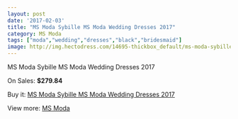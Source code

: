 ```yaml
---
layout: post
date: '2017-02-03'
title: "MS Moda Sybille MS Moda Wedding Dresses 2017"
category: MS Moda
tags: ["moda","wedding","dresses","black","bridesmaid"]
image: http://img.hectodress.com/14695-thickbox_default/ms-moda-sybille-ms-moda-wedding-dresses-2013.jpg
---
```

MS Moda Sybille MS Moda Wedding Dresses 2017

On Sales: **$279.84**
<a href="https://www.hectodress.com/ms-moda/7100-ms-moda-sybille-ms-moda-wedding-dresses-2013.html"><amp-img layout="responsive" width="600" height="600" src="//img.hectodress.com/14695-thickbox_default/ms-moda-sybille-ms-moda-wedding-dresses-2013.jpg" alt="MS Moda Sybille MS Moda Wedding Dresses 2017 0" /></a>

Buy it: [MS Moda Sybille MS Moda Wedding Dresses 2017](https://www.hectodress.com/ms-moda/7100-ms-moda-sybille-ms-moda-wedding-dresses-2013.html "MS Moda Sybille MS Moda Wedding Dresses 2017")

View more: [MS Moda](https://www.hectodress.com/121-ms-moda "MS Moda")